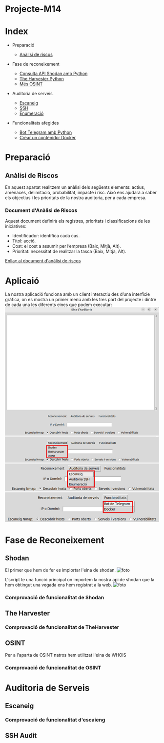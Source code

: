 # Projecte-M14
# Index
- Preparació
  - [Anàlisi de riscos](#anàlisi-de-riscos)
- Fase de reconeixement
  - [Consulta API Shodan amb Python](#eina-api-de-shodan)
  - [The Harvester Python](#the-harvester)
  - [Més OSINT](#més-osint----infoga)

- Auditoria de serveis
  - [Escaneig](#escanneig)
  - [SSH](#ssh-audit)
  - [Enumeració](#enumeració)
- Funcionalitats afegides
  - [Bot Telegram amb Python](#bot-de-telegram)
  - [Crear un contenidor Docker](#contenidor-docker)

# Preparació
## Anàlisi de Riscos
En aquest apartat realitzem un anàlisi dels següents elements: actius, amenaces, delimitació, probabilitat, impacte i risc. Això ens ajudarà a saber els objectius i les prioritats de la nostra auditoria, per a cada empresa.

### Document d'Anàlisi de Riscos

Aquest document definirà els registres, prioritats i classificacions de les iniciatives:

- Identificador: identifica cada cas.
- Títol: acció.
- Cost: el cost a assumir per l’empresa (Baix, Mitjà, Alt).
- Prioritat: necessitat de realitzar la tasca (Baix, Mitjà, Alt).

[Enllaç al document d'anàlisi de riscos](https://docs.google.com/spreadsheets/d/1dkS1hjHjmgNUccRZiNJE737dglgypASPBg6EmL8X3DU/edit?usp=sharing)

# Aplicaió
La nostra aplicació funciona amb un client interactiu des d’una interfície gràfica, on es mostra un primer menú amb les tres part del projecte i dintre de cada una les diferents eines que podem executar:
![foto](/captures/foto1.png)
![foto](/captures/foto2.png)
![foto](/captures/foto3.png)
![foto](/captures/foto4.png)

# Fase de Reconeixement
## Shodan
El primer que hem de fer es impiortar l'eina de shodan.
![foto](captures/foto5.png)

L'script te una funció principal on importem la nostra api de shodan que la hem obtingut una vegada ens hem registrat a la web.
![foto](captures/foto6.png)

### Comprovació de funcionalitat de Shodan

## The Harvester
### Comprovació de funcionalitat de TheHarvester

## OSINT
Per a l'aparta de OSINT natros hem utilitzat l'eina de WHOIS
### Comprovació de funcionalitat de OSINT

# Auditoria de Serveis
## Escaneig
### Comprovació de funcionalitat d'escaieng

## SSH Audit
